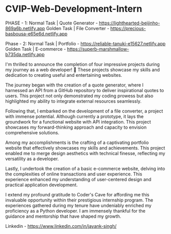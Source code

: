 # CVIP-Web-Development-Intern
PHASE - 1:
Normal Task | Quote Generator - https://lighthearted-beijinho-869a6b.netlify.app
Golden Task | File Converter - https://precious-basbousa-e65e6d.netlify.app

Phase - 2:
Normal Task | Portfolio - https://reliable-tanuki-e15627.netlify.app
Golden Task | E-commerce - https://superb-marshmallow-b735da.netlify.app

I'm thrilled to announce the completion of four impressive projects during my journey as a web developer! 🎉 These projects showcase my skills and dedication to creating useful and entertaining websites.

The journey began with the creation of a quote generator, where I harnessed an API from a GitHub repository to deliver inspirational quotes to users. This project not only demonstrated my coding prowess but also highlighted my ability to integrate external resources seamlessly.

Following that, I embarked on the development of a file converter, a project with immense potential. Although currently a prototype, it lays the groundwork for a functional website with API integration. This project showcases my forward-thinking approach and capacity to envision comprehensive solutions.

Among my accomplishments is the crafting of a captivating portfolio website that effectively showcases my skills and achievements. This project enabled me to merge design aesthetics with technical finesse, reflecting my versatility as a developer.

Lastly, I undertook the creation of a basic e-commerce website, delving into the complexities of online transactions and user experience. This experience enhanced my understanding of user-centered design and practical application development.

I extend my profound gratitude to Coder's Cave for affording me this invaluable opportunity within their prestigious internship program. The experiences gathered during my tenure have undeniably enriched my proficiency as a Python developer. I am immensely thankful for the guidance and mentorship that have shaped my growth.

Linkedin - https://www.linkedin.com/in/jayank-singh/
